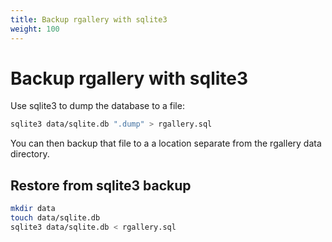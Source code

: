 ```yaml
---
title: Backup rgallery with sqlite3
weight: 100
---
```


# Backup rgallery with sqlite3

Use sqlite3 to dump the database to a file:

```bash
sqlite3 data/sqlite.db ".dump" > rgallery.sql
```

You can then backup that file to a a location separate from the rgallery data directory.

## Restore from sqlite3 backup

```bash
mkdir data
touch data/sqlite.db
sqlite3 data/sqlite.db < rgallery.sql
```
